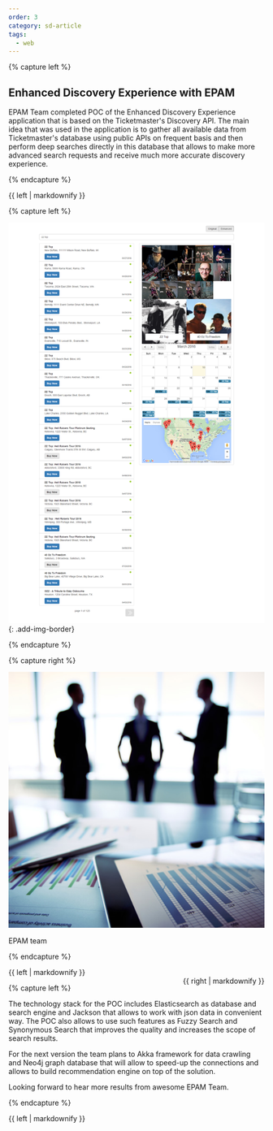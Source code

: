 ```yaml
---
order: 3
category: sd-article
tags:
  - web
---
```

 
{% capture left %}

## Enhanced Discovery Experience with EPAM

EPAM Team completed POC of the Enhanced Discovery Experience
application that is based on the Ticketmaster's Discovery API. 
The main idea that was used in the application is to gather all 
available data from Ticketmaster's database using public APIs on 
frequent basis and then perform deep searches directly in this 
database that allows to make more advanced search requests and 
receive much more accurate discovery experience.

{% endcapture %}

<div class="col-lg-8 col-md-8 col-sm-8">{{ left | markdownify }}</div>

{% capture left %}

![APIExplorer](/assets/img/partners/startups-development/screencapture-degratnik-github-io-TM-Discovery-Search-search-1457611383175.png)
{: .add-img-border}

{% endcapture %}


{% capture right %}

![Rectangle](/assets/img/partners/startups-development/epam-team-web.jpg)

EPAM team

{% endcapture %}

<div class="col-lg-8 col-md-8 col-sm-8">{{ left | markdownify }}</div>
<div class="col-lg-4 col-md-4 col-sm-4" style="float:right;">{{ right | markdownify }}</div>

{% capture left %}

The technology stack for the POC includes Elasticsearch as database 
and search engine and Jackson that allows to work with json data 
in convenient way. The POC also allows to use such features as 
Fuzzy Search and Synonymous Search that improves the quality and 
increases the scope of search results.

For the next version the team plans to Akka framework for data crawling
and Neo4j graph database that will allow to speed-up the connections and
allows to build recommendation engine on top of the solution.

Looking forward to hear more results from awesome EPAM Team.

{% endcapture %}

<div class="col-lg-8 col-md-8 col-sm-8">{{ left | markdownify }}</div>


